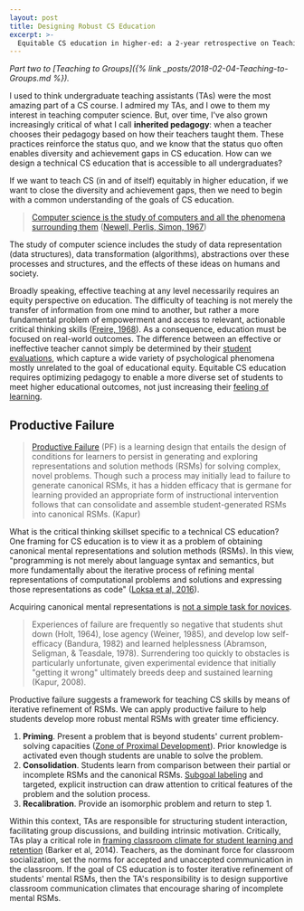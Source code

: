 ```yaml
---
layout: post
title: Designing Robust CS Education
excerpt: >-
  Equitable CS education in higher-ed: a 2-year retrospective on Teaching to Groups.
---
```


*Part two to [Teaching to Groups]({% link _posts/2018-02-04-Teaching-to-Groups.md %}).*

I used to think undergraduate teaching assistants (TAs) were the most amazing part of a CS course. I admired my TAs, and I owe to them my interest in teaching computer science. But, over time, I've also grown increasingly critical of what I call **inherited pedagogy**: when a teacher chooses their pedagogy based on how their teachers taught them. These practices reinforce the status quo, and we know that the status quo often enables diversity and achievement gaps in CS education. How can we design a technical CS education that is accessible to all undergraduates?

If we want to teach CS (in and of itself) equitably in higher education, if we want to close the diversity and achievement gaps, then we need to begin with a common understanding of the goals of CS education.

> [Computer science is the study of computers and all the phenomena surrounding them][] ([Newell, Perlis, Simon, 1967][])

[Computer science is the study of computers and all the phenomena surrounding them]: https://computinged.wordpress.com/2016/02/01/computer-science-is-the-study-of-computers-and-all-the-phenomena-surrounding-them/
[Newell, Perlis, Simon, 1967]: https://science.sciencemag.org/content/157/3795/1373.3

The study of computer science includes the study of data representation (data structures), data transformation (algorithms), abstractions over these processes and structures, and the effects of these ideas on humans and society.

Broadly speaking, effective teaching at any level necessarily requires an equity perspective on education. The difficulty of teaching is not merely the transfer of information from one mind to another, but rather a more fundamental problem of empowerment and access to relevant, actionable critical thinking skills ([Freire, 1968][]). As a consequence, education must be focused on real-world outcomes. The difference between an effective or ineffective teacher cannot simply be determined by their [student evaluations][], which capture a wide variety of psychological phenomena mostly unrelated to the goal of educational equity. Equitable CS education requires optimizing pedagogy to enable a more diverse set of students to meet higher educational outcomes, not just increasing their [feeling of learning][].

[Freire, 1968]: https://patitsas.github.io/2016/01/28/On-Paulo-Freire-and-seeing-computing-as-literacy/
[student evaluations]: https://www.stat.berkeley.edu/~stark/Preprints/setNotes19.pdf
[feeling of learning]: https://www.pnas.org/content/116/39/19251

## Productive Failure

> [Productive Failure][] (PF) is a learning design that entails the design of conditions for learners to persist in generating and exploring representations and solution methods (RSMs) for solving complex, novel problems. Though such a process may initially lead to failure to generate canonical RSMs, it has a hidden efficacy that is germane for learning provided an appropriate form of instructional intervention follows that can consolidate and assemble student-generated RSMs into canonical RSMs. (Kapur)

[productive failure]: https://www.manukapur.com/productive-failure/

What is the critical thinking skillset specific to a technical CS education? One framing for CS education is to view it as a problem of obtaining canonical mental representations and solution methods (RSMs). In this view, "programming is not merely about language syntax and semantics, but more fundamentally about the iterative process of refining mental representations of computational problems and solutions and expressing those representations as code" ([Loksa et al, 2016][]).

[Loksa et al, 2016]: https://dl.acm.org/citation.cfm?id=2858252

Acquiring canonical mental representations is [not a simple task for novices][debugging failure].

> Experiences of failure are frequently so negative that students shut down (Holt, 1964), lose agency (Weiner, 1985), and develop low self-efficacy (Bandura, 1982) and learned helplessness (Abramson, Seligman, & Teasdale, 1978). Surrendering too quickly to obstacles is particularly unfortunate, given experimental evidence that initially "getting it wrong" ultimately breeds deep and sustained learning (Kapur, 2008).

[debugging failure]: https://edrl.berkeley.edu/projects/debugging-failure/

Productive failure suggests a framework for teaching CS skills by means of iterative refinement of RSMs. We can apply productive failure to help students develop more robust mental RSMs with greater time efficiency.

1. **Priming**. Present a problem that is beyond students' current problem-solving capacities ([Zone of Proximal Development][]). Prior knowledge is activated even though students are unable to solve the problem.
2. **Consolidation**. Students learn from comparison between their partial or incomplete RSMs and the canonical RSMs. [Subgoal labeling][] and targeted, explicit instruction can draw attention to critical features of the problem and the solution process.
3. **Recalibration**. Provide an isomorphic problem and return to step 1.

[Zone of Proximal Development]: https://en.wikipedia.org/wiki/Zone_of_proximal_development
[Subgoal labeling]: https://dl.acm.org/citation.cfm?id=2361291

Within this context, TAs are responsible for structuring student interaction, facilitating group discussions, and building intrinsic motivation. Critically, TAs play a critical role in [framing classroom climate for student learning and retention][classroom climate] (Barker et al, 2014). Teachers, as the dominant force for classroom socialization, set the norms for accepted and unaccepted communication in the classroom. If the goal of CS education is to foster iterative refinement of students' mental RSMs, then the TA's responsibility is to design supportive classroom communication climates that encourage sharing of incomplete mental RSMs.

[classroom climate]: https://dl.acm.org/citation.cfm?id=2538959
